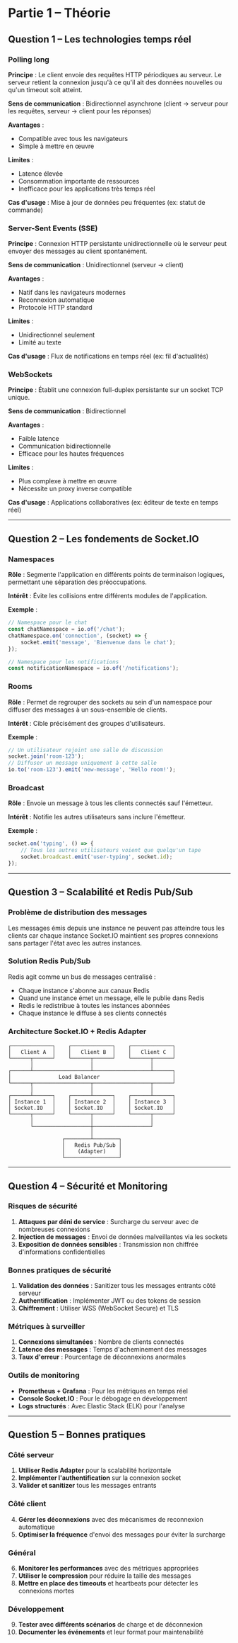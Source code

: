 # Partie 1 – Théorie

## Question 1 – Les technologies temps réel

### Polling long
**Principe** : Le client envoie des requêtes HTTP périodiques au serveur. Le serveur retient la connexion jusqu'à ce qu'il ait des données nouvelles ou qu'un timeout soit atteint.

**Sens de communication** : Bidirectionnel asynchrone (client → serveur pour les requêtes, serveur → client pour les réponses)

**Avantages** :
- Compatible avec tous les navigateurs
- Simple à mettre en œuvre

**Limites** :
- Latence élevée
- Consommation importante de ressources
- Inefficace pour les applications très temps réel

**Cas d'usage** : Mise à jour de données peu fréquentes (ex: statut de commande)

### Server-Sent Events (SSE)
**Principe** : Connexion HTTP persistante unidirectionnelle où le serveur peut envoyer des messages au client spontanément.

**Sens de communication** : Unidirectionnel (serveur → client)

**Avantages** :
- Natif dans les navigateurs modernes
- Reconnexion automatique
- Protocole HTTP standard

**Limites** :
- Unidirectionnel seulement
- Limité au texte

**Cas d'usage** : Flux de notifications en temps réel (ex: fil d'actualités)

### WebSockets
**Principe** : Établit une connexion full-duplex persistante sur un socket TCP unique.

**Sens de communication** : Bidirectionnel

**Avantages** :
- Faible latence
- Communication bidirectionnelle
- Efficace pour les hautes fréquences

**Limites** :
- Plus complexe à mettre en œuvre
- Nécessite un proxy inverse compatible

**Cas d'usage** : Applications collaboratives (ex: éditeur de texte en temps réel)

---

## Question 2 – Les fondements de Socket.IO

### Namespaces
**Rôle** : Segmente l'application en différents points de terminaison logiques, permettant une séparation des préoccupations.

**Intérêt** : Évite les collisions entre différents modules de l'application.

**Exemple** :
```javascript
// Namespace pour le chat
const chatNamespace = io.of('/chat');
chatNamespace.on('connection', (socket) => {
    socket.emit('message', 'Bienvenue dans le chat');
});

// Namespace pour les notifications
const notificationNamespace = io.of('/notifications');
```

### Rooms
**Rôle** : Permet de regrouper des sockets au sein d'un namespace pour diffuser des messages à un sous-ensemble de clients.

**Intérêt** : Cible précisément des groupes d'utilisateurs.

**Exemple** :
```javascript
// Un utilisateur rejoint une salle de discussion
socket.join('room-123');
// Diffuser un message uniquement à cette salle
io.to('room-123').emit('new-message', 'Hello room!');
```

### Broadcast
**Rôle** : Envoie un message à tous les clients connectés sauf l'émetteur.

**Intérêt** : Notifie les autres utilisateurs sans inclure l'émetteur.

**Exemple** :
```javascript
socket.on('typing', () => {
    // Tous les autres utilisateurs voient que quelqu'un tape
    socket.broadcast.emit('user-typing', socket.id);
});
```

---

## Question 3 – Scalabilité et Redis Pub/Sub

### Problème de distribution des messages
Les messages émis depuis une instance ne peuvent pas atteindre tous les clients car chaque instance Socket.IO maintient ses propres connexions sans partager l'état avec les autres instances.

### Solution Redis Pub/Sub
Redis agit comme un bus de messages centralisé :
- Chaque instance s'abonne aux canaux Redis
- Quand une instance émet un message, elle le publie dans Redis
- Redis le redistribue à toutes les instances abonnées
- Chaque instance le diffuse à ses clients connectés

### Architecture Socket.IO + Redis Adapter
```
┌─────────────┐    ┌─────────────┐    ┌─────────────┐
│   Client A  │    │   Client B  │    │   Client C  │
└──────┬──────┘    └──────┬──────┘    └──────┬──────┘
       │                  │                  │
┌──────┴──────────────────┴──────────────────┴──────┐
│               Load Balancer                       │
└──────┬──────────────────┬──────────────────┬──────┘
       │                  │                  │
┌──────┴──────┐    ┌──────┴──────┐    ┌──────┴──────┐
│ Instance 1  │    │ Instance 2  │    │ Instance 3  │
│ Socket.IO   │    │ Socket.IO   │    │ Socket.IO   │
└──────┬──────┘    └──────┬──────┘    └──────┬──────┘
       │                  │                  │
       └──────────────────┼──────────────────┘
                          │
                 ┌────────┴────────┐
                 │   Redis Pub/Sub │
                 │    (Adapter)    │
                 └─────────────────┘
```

---

## Question 4 – Sécurité et Monitoring

### Risques de sécurité
1. **Attaques par déni de service** : Surcharge du serveur avec de nombreuses connexions
2. **Injection de messages** : Envoi de données malveillantes via les sockets
3. **Exposition de données sensibles** : Transmission non chiffrée d'informations confidentielles

### Bonnes pratiques de sécurité
1. **Validation des données** : Sanitizer tous les messages entrants côté serveur
2. **Authentification** : Implémenter JWT ou des tokens de session
3. **Chiffrement** : Utiliser WSS (WebSocket Secure) et TLS

### Métriques à surveiller
1. **Connexions simultanées** : Nombre de clients connectés
2. **Latence des messages** : Temps d'acheminement des messages
3. **Taux d'erreur** : Pourcentage de déconnexions anormales

### Outils de monitoring
- **Prometheus + Grafana** : Pour les métriques en temps réel
- **Console Socket.IO** : Pour le débogage en développement
- **Logs structurés** : Avec Elastic Stack (ELK) pour l'analyse

---

## Question 5 – Bonnes pratiques

### Côté serveur
1. **Utiliser Redis Adapter** pour la scalabilité horizontale
2. **Implémenter l'authentification** sur la connexion socket
3. **Valider et sanitizer** tous les messages entrants

### Côté client
4. **Gérer les déconnexions** avec des mécanismes de reconnexion automatique
5. **Optimiser la fréquence** d'envoi des messages pour éviter la surcharge

### Général
6. **Monitorer les performances** avec des métriques appropriées
7. **Utiliser le compression** pour réduire la taille des messages
8. **Mettre en place des timeouts** et heartbeats pour détecter les connexions mortes

### Développement
9. **Tester avec différents scénarios** de charge et de déconnexion
10. **Documenter les événements** et leur format pour maintenabilité